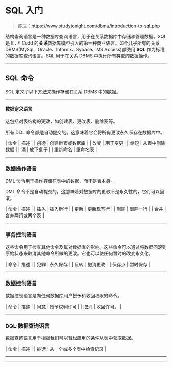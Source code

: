 # SQL 入门

> 原文：<https://www.studytonight.com/dbms/introduction-to-sql.php>

结构查询语言是一种数据库查询语言，用于在关系数据库中存储和管理数据。SQL 是 E . F Codd 的**关系**数据库模型引入的第一种商业语言。如今几乎所有的关系 DBMS(MySql、Oracle、Infomix、Sybase、MS Access)都使用 **SQL** 作为标准的数据库查询语言。SQL 用于在关系 DBMS 中执行所有类型的数据操作。

* * *

## SQL 命令

SQL 定义了以下方法来操作存储在关系 DBMS 中的数据。

* * *

#### 数据定义语言

这包括对表结构的更改，如创建表、更改表、删除表等。

所有 DDL 命令都是自动提交的。这意味着它会将所有更改永久保存在数据库中。

| 命令 | 描述 |
| 创造 | 创建新表或数据库 |
| 改变 | 用于变更 |
| 缩短 | 从表中删除数据 |
| 滴 | 放下桌子 |
| 重新命名 | 重命名表 |

* * *

### 数据操作语言

DML 命令用于操作存储在表中的数据，而不是表本身。

DML 命令不是自动提交的。这意味着对数据库的更改不是永久性的，它们可以回滚。

| 命令 | 描述 |
| 插入 | 插入新行 |
| 更新 | 更新现有行 |
| 删除 | 删除一行 |
| 合并 | 合并两行或两个表 |

* * *

### 事务控制语言

这些命令用于检查其他命令及其对数据库的影响。这些命令可以通过将数据回滚到原始状态来取消其他命令所做的更改。它也可以使任何暂时的改变永久化。

| 命令 | 描述 |
| 犯罪 | 永久保存 |
| 反转 | 撤消更改 |
| 保存点 | 暂时保存 |

* * *

### 数据控制语言

数据控制语言是向任何数据库用户授予和收回权限的命令。

| 命令 | 描述 |
| 同意 | 授予权利许可 |
| 取消 | 收回许可。 |

* * *

### DQL:数据查询语言

数据查询语言用于根据我们可以轻松应用的条件从表中获取数据。

| 命令 | 描述 |
| 挑选 | 从一个或多个表中检索记录 |

* * *

* * *